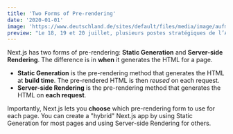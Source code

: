 ```yaml
---
title: 'Two Forms of Pre-rendering'
date: '2020-01-01'
image: 'https://www.deutschland.de/sites/default/files/media/image/aufmacher-473209048.jpg'
preview: "Le 18, 19 et 20 juillet, plusieurs postes stratégiques de l’Assemblée nationale ont été attribués par les députés de la XVIIème législature. Tandis que le Rassemblement national (RN), dont les votes ont été changeants, ne s’est vu attribuer aucun de ces postes clés, le bloc central et le bloc de gauche en sont sortis renforcés, au prix d’alliances parfois chèrement payées."
---
```


Next.js has two forms of pre-rendering: **Static Generation** and **Server-side Rendering**. The difference is in **when** it generates the HTML for a page.

- **Static Generation** is the pre-rendering method that generates the HTML at **build time**. The pre-rendered HTML is then _reused_ on each request.
- **Server-side Rendering** is the pre-rendering method that generates the HTML on **each request**.

Importantly, Next.js lets you **choose** which pre-rendering form to use for each page. You can create a "hybrid" Next.js app by using Static Generation for most pages and using Server-side Rendering for others.